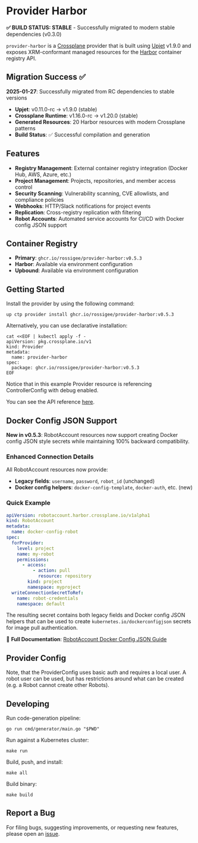 # Provider Harbor

**✅ BUILD STATUS: STABLE** - Successfully migrated to modern stable dependencies (v0.3.0)

`provider-harbor` is a [Crossplane](https://crossplane.io/) provider that
is built using [Upjet](https://github.com/crossplane/upjet) v1.9.0 and exposes XRM-conformant managed resources 
for the [Harbor](https://goharbor.io/) container registry API.

## Migration Success ✅
**2025-01-27**: Successfully migrated from RC dependencies to stable versions
- **Upjet**: v0.11.0-rc → v1.9.0 (stable)
- **Crossplane Runtime**: v1.16.0-rc → v1.20.0 (stable)
- **Generated Resources**: 20 Harbor resources with modern Crossplane patterns
- **Build Status**: ✅ Successful compilation and generation

## Features
- **Registry Management**: External container registry integration (Docker Hub, AWS, Azure, etc.)
- **Project Management**: Projects, repositories, and member access control
- **Security Scanning**: Vulnerability scanning, CVE allowlists, and compliance policies
- **Webhooks**: HTTP/Slack notifications for project events
- **Replication**: Cross-registry replication with filtering
- **Robot Accounts**: Automated service accounts for CI/CD with Docker config JSON support

## Container Registry
- **Primary**: `ghcr.io/rossigee/provider-harbor:v0.5.3`
- **Harbor**: Available via environment configuration
- **Upbound**: Available via environment configuration

## Getting Started

Install the provider by using the following command:
```
up ctp provider install ghcr.io/rossigee/provider-harbor:v0.5.3
```

Alternatively, you can use declarative installation:
```
cat <<EOF | kubectl apply -f -
apiVersion: pkg.crossplane.io/v1
kind: Provider
metadata:
  name: provider-harbor
spec:
  package: ghcr.io/rossigee/provider-harbor:v0.5.3
EOF
```

Notice that in this example Provider resource is referencing ControllerConfig with debug enabled.

You can see the API reference [here](https://doc.crds.dev/github.com/rossigee/provider-harbor).

## Docker Config JSON Support

**New in v0.5.3**: RobotAccount resources now support creating Docker config JSON style secrets while maintaining 100% backward compatibility.

### Enhanced Connection Details

All RobotAccount resources now provide:
- **Legacy fields**: `username`, `password`, `robot_id` (unchanged)
- **Docker config helpers**: `docker-config-template`, `docker-auth`, etc. (new)

### Quick Example

```yaml
apiVersion: robotaccount.harbor.crossplane.io/v1alpha1
kind: RobotAccount
metadata:
  name: docker-config-robot
spec:
  forProvider:
    level: project
    name: my-robot
    permissions:
      - access:
          - action: pull
            resource: repository
        kind: project
        namespace: myproject
  writeConnectionSecretToRef:
    name: robot-credentials
    namespace: default
```

The resulting secret contains both legacy fields and Docker config JSON helpers that can be used to create `kubernetes.io/dockerconfigjson` secrets for image pull authentication.

📖 **Full Documentation**: [RobotAccount Docker Config JSON Guide](docs/ROBOTACCOUNT-DOCKER-CONFIG.md)

## Provider Config
Note, that the ProviderConfig uses basic auth and requires a local user. A robot user can be used, 
but has restrictions around what can be created (e.g. a Robot cannot create other Robots).

## Developing

Run code-generation pipeline:
```console
go run cmd/generator/main.go "$PWD"
```

Run against a Kubernetes cluster:

```console
make run
```

Build, push, and install:

```console
make all
```

Build binary:

```console
make build
```

## Report a Bug

For filing bugs, suggesting improvements, or requesting new features, please
open an [issue](https://github.com/rossigee/provider-harbor/issues).
